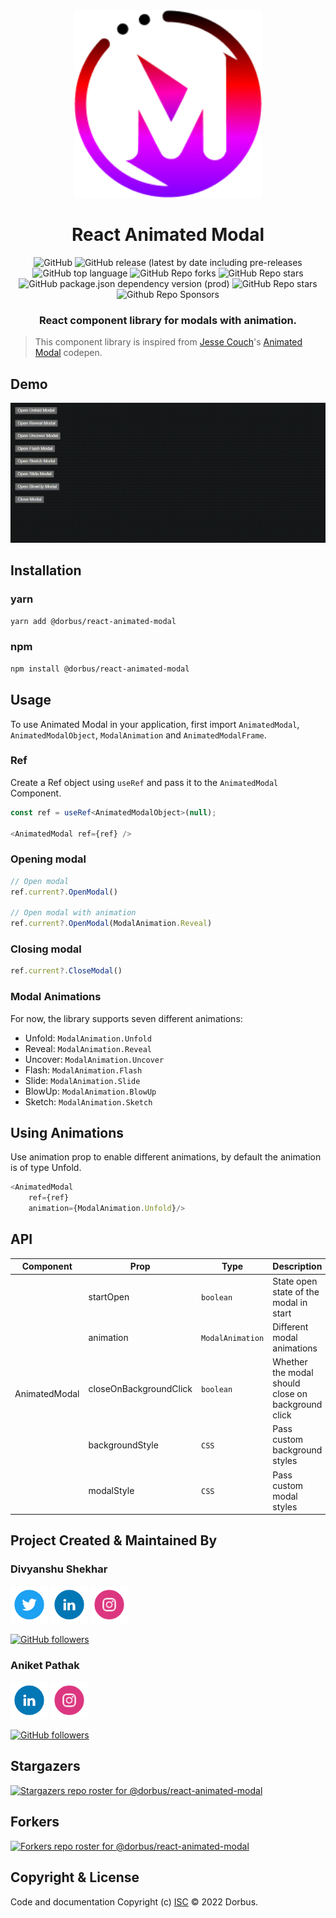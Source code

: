 <div align="center">
<img src="./img/logo.png" height=300 width=300 alt="React Animated Modal Logo">
<h1>React Animated Modal</h1>
</div>

<!-- Repository stats -->

<div align="center">

<img alt="GitHub" src="https://img.shields.io/github/license/dorbus/react-animated-modal?style=plastic">

<img alt="GitHub release (latest by date including pre-releases" src="https://img.shields.io/github/v/release/dorbus/react-animated-modal?include_prereleases">

<img alt="GitHub top language" src="https://img.shields.io/github/languages/top/dorbus/react-animated-modal?style=plastic">

<img alt="GitHub Repo forks" src="https://img.shields.io/github/forks/dorbus/react-animated-modal?style=plastic">

<img alt="GitHub Repo stars" src="https://img.shields.io/github/stars/dorbus/react-animated-modal?style=plastic">

<img alt="GitHub package.json dependency version (prod)" src="https://img.shields.io/github/package-json/dependency-version/dorbus/react-animated-modal/react?style=plastic">

<img alt="GitHub Repo stars" src="https://img.shields.io/github/contributors-anon/dorbus/react-animated-modal">

<img alt="Github Repo Sponsors" src="https://img.shields.io/github/sponsors/dorbus?style=plastic)">

<h3>React component library for modals with animation.</h3>

</div>

> This component library is inspired from [Jesse Couch](https://codepen.io/designcouch)'s [Animated Modal](https://codepen.io/designcouch/pen/obvKxm) codepen.

<!-- Demo -->

## Demo

<img src="./img/ReactAnimatedModal.gif">

<!-- Installation -->

## Installation

### yarn

```bash
yarn add @dorbus/react-animated-modal
```

### npm

```bash
npm install @dorbus/react-animated-modal
```

<!-- Usage -->
## Usage

To use Animated Modal in your application, first import  `AnimatedModal`, `AnimatedModalObject`, `ModalAnimation` and `AnimatedModalFrame`.

### Ref

Create a Ref object using `useRef` and pass it to the `AnimatedModal` Component.

```typescript
const ref = useRef<AnimatedModalObject>(null);

<AnimatedModal ref={ref} />
```

### Opening modal

```typescript
// Open modal
ref.current?.OpenModal()

// Open modal with animation
ref.current?.OpenModal(ModalAnimation.Reveal)
```

### Closing modal

```typescript
ref.current?.CloseModal()
```

### Modal Animations

For now, the library supports seven different animations:

- Unfold: `ModalAnimation.Unfold`
- Reveal: `ModalAnimation.Reveal`
- Uncover: `ModalAnimation.Uncover`
- Flash: `ModalAnimation.Flash`
- Slide: `ModalAnimation.Slide`
- BlowUp: `ModalAnimation.BlowUp`
- Sketch: `ModalAnimation.Sketch`

## Using Animations

Use animation prop to enable different animations, by default the animation is of type Unfold.

```typescript
<AnimatedModal
    ref={ref}
    animation={ModalAnimation.Unfold}/>
```

## API

<table>
    <thead>
        <tr>
            <th>Component</th>
            <th>Prop</th>
            <th>Type</th>
            <th>Description</th>
            <th>Default</th>
        </tr>
    </thead>
    <tbody>
        <tr>
            <td rowspan=10>AnimatedModal</td>
            <td>startOpen</td>
            <td><code>boolean</code></td>
            <td>State open state of the modal in start</td>
            <td><code>false</code></td>
        </tr>
        <tr>
            <td>animation</td>
            <td><code>ModalAnimation</code></td>
            <td>Different modal animations</td>
            <td><code>ModalAnimation.Unfold</code></td>
        </tr>
        <tr>
            <td>closeOnBackgroundClick</td>
            <td><code>boolean</code></td>
            <td>Whether the modal should close on background click</td>
            <td><code>true</code></td>
        </tr>
        <tr>
            <td>backgroundStyle</td>
            <td><code>CSS</code></td>
            <td>Pass custom background styles</td>
            <td>-</td>
        </tr>
        <tr>
            <td>modalStyle</td>
            <td><code>CSS</code></td>
            <td>Pass custom modal styles</td>
            <td>-</td>
        </tr>
    </tbody>
</table>

## Project Created & Maintained By

### Divyanshu Shekhar

<a href="https://twitter.com/dshekhar17"><img src="https://github.com/aritraroy/social-icons/blob/master/twitter-icon.png?raw=true" width="60"></a> <a href="https://in.linkedin.com/in/divyanshu-shekhar-a8a04a162"><img src="https://github.com/aritraroy/social-icons/blob/master/linkedin-icon.png?raw=true" width="60"></a> <a href="https://instagram.com/dshekhar17"><img src="https://github.com/aritraroy/social-icons/blob/master/instagram-icon.png?raw=true" width="60"></a>

[![GitHub followers](https://img.shields.io/github/followers/divshekhar.svg?style=social&label=Follow)](https://github.com/divshekhar/)

### Aniket Pathak

<a href="https://www.linkedin.com/in/aniket-pathak-8925311b5/"><img src="https://github.com/aritraroy/social-icons/blob/master/linkedin-icon.png?raw=true" width="60"></a> <a href="https://www.instagram.com/anik3t_pathak/"><img src="https://github.com/aritraroy/social-icons/blob/master/instagram-icon.png?raw=true" width="60"></a>

[![GitHub followers](https://img.shields.io/github/followers/aniketpathak028.svg?style=social&label=Follow)](https://github.com/aniketpathak028/)

## Stargazers

[![Stargazers repo roster for @dorbus/react-animated-modal](https://reporoster.com/stars/dark/dorbus/react-animated-modal)](https://github.com/dorbus/react-animated-modal/stargazers)

## Forkers

[![Forkers repo roster for @dorbus/react-animated-modal](https://reporoster.com/forks/dark/dorbus/react-animated-modal)](https://github.com/dorbus/react-animated-modal/network/members)

<!-- License -->
## Copyright & License

Code and documentation Copyright (c) [ISC](LICENSE) © 2022 Dorbus.
